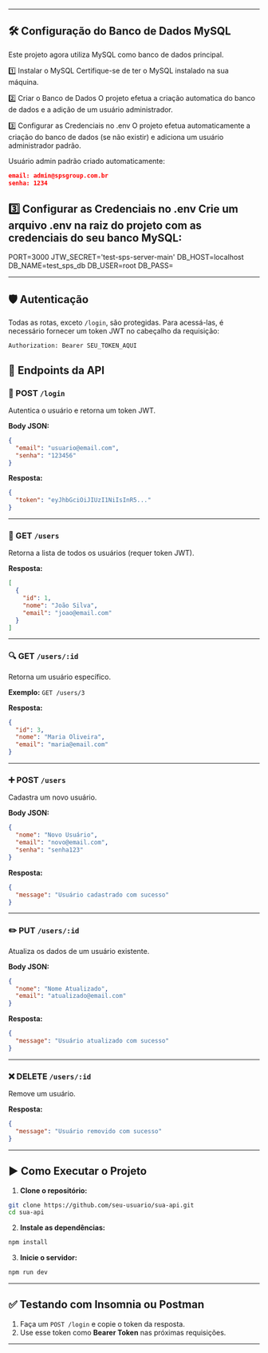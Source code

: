 
---
## 🛠️ Configuração do Banco de Dados MySQL
Este projeto agora utiliza MySQL como banco de dados principal.

1️⃣ Instalar o MySQL
Certifique-se de ter o MySQL instalado na sua máquina.

2️⃣ Criar o Banco de Dados
O projeto efetua a criação automatica do banco de dados e a adição de um usuário administrador.

3️⃣ Configurar as Credenciais no .env
O projeto efetua automaticamente a criação do banco de dados (se não existir) e adiciona um usuário administrador padrão.

Usuário admin padrão criado automaticamente:

```json
email: admin@spsgroup.com.br
senha: 1234
```

3️⃣ Configurar as Credenciais no .env
Crie um arquivo .env na raiz do projeto com as credenciais do seu banco MySQL:
---

PORT=3000
JTW_SECRET='test-sps-server-main'
DB_HOST=localhost
DB_NAME=test_sps_db
DB_USER=root
DB_PASS=

---




## 🛡️ Autenticação

Todas as rotas, exceto `/login`, são protegidas. Para acessá-las, é necessário fornecer um token JWT no cabeçalho da requisição:

```
Authorization: Bearer SEU_TOKEN_AQUI
```



## 📌 Endpoints da API

### 🔐 POST `/login`

Autentica o usuário e retorna um token JWT.

**Body JSON:**

```json
{
  "email": "usuario@email.com",
  "senha": "123456"
}
```

**Resposta:**

```json
{
  "token": "eyJhbGciOiJIUzI1NiIsInR5..."
}
```

---

### 📄 GET `/users`

Retorna a lista de todos os usuários (requer token JWT).

**Resposta:**

```json
[
  {
    "id": 1,
    "nome": "João Silva",
    "email": "joao@email.com"
  }
]
```

---

### 🔍 GET `/users/:id`

Retorna um usuário específico.

**Exemplo:** `GET /users/3`

**Resposta:**

```json
{
  "id": 3,
  "nome": "Maria Oliveira",
  "email": "maria@email.com"
}
```

---

### ➕ POST `/users`

Cadastra um novo usuário.

**Body JSON:**

```json
{
  "nome": "Novo Usuário",
  "email": "novo@email.com",
  "senha": "senha123"
}
```

**Resposta:**

```json
{
  "message": "Usuário cadastrado com sucesso"
}
```

---

### ✏️ PUT `/users/:id`

Atualiza os dados de um usuário existente.

**Body JSON:**

```json
{
  "nome": "Nome Atualizado",
  "email": "atualizado@email.com"
}
```

**Resposta:**

```json
{
  "message": "Usuário atualizado com sucesso"
}
```

---

### ❌ DELETE `/users/:id`

Remove um usuário.

**Resposta:**

```json
{
  "message": "Usuário removido com sucesso"
}
```

---

## ▶️ Como Executar o Projeto

1. **Clone o repositório:**

```bash
git clone https://github.com/seu-usuario/sua-api.git
cd sua-api
```

2. **Instale as dependências:**

```bash
npm install
```

3. **Inicie o servidor:**

```bash
npm run dev
```

---

## ✅ Testando com Insomnia ou Postman

1. Faça um `POST /login` e copie o token da resposta.
2. Use esse token como **Bearer Token** nas próximas requisições.

---
